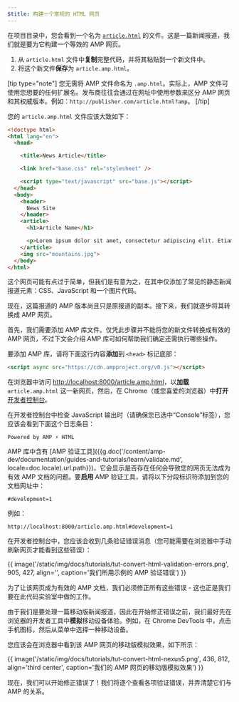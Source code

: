 ```yaml
---
$title: 构建一个常规的 HTML 网页
---
```


在项目目录中，您会看到一个名为 [`article.html`](https://github.com/googlecodelabs/accelerated-mobile-pages-foundations/blob/master/article.html) 的文件。这是一篇新闻报道，我们就是要为它构建一个等效的 AMP 网页。

1.  从 `article.html` 文件中**复制**完整代码，并将其粘贴到一个新文件中。
2.  将这个新文件**保存**为 `article.amp.html`。

[tip type="note"]
您无需将 AMP 文件命名为 `.amp.html`。实际上，AMP 文件可使用您想要的任何扩展名。发布商往往会通过在网址中使用参数来区分 AMP 网页和其权威版本。例如：`http://publisher.com/article.html?amp`。
[/tip]


您的 `article.amp.html` 文件应该大致如下：

```html
<!doctype html>
<html lang="en">
  <head>

    <title>News Article</title>

    <link href="base.css" rel="stylesheet" />

    <script type="text/javascript" src="base.js"></script>
  </head>
  <body>
    <header>
      News Site
    </header>
    <article>
      <h1>Article Name</h1>

      <p>Lorem ipsum dolor sit amet, consectetur adipiscing elit. Etiam egestas tortor sapien, non tristique ligula accumsan eu.</p>
    </article>
    <img src="mountains.jpg">
  </body>
</html>
```

这个网页可能有点过于简单，但我们是有意为之，在其中仅添加了常见的静态新闻报道元素：CSS、JavaScript 和一个图片代码。

现在，这篇报道的 AMP 版本尚且只是原报道的副本。接下来，我们就逐步将其转换成 AMP 网页。

首先，我们需要添加 AMP 库文件。仅凭此步骤并不能将您的新文件转换成有效的 AMP 网页，不过下文会介绍 AMP 库可如何帮助我们确定还需执行哪些操作。

要添加 AMP 库，请将下面这行内容**添加**到 `<head>` 标记底部：

```html
<script async src="https://cdn.ampproject.org/v0.js"></script>
```

在浏览器中访问 [http://localhost:8000/article.amp.html](http://localhost:8000/article.amp.html)，以**加载** `article.amp.html` 这一新网页，然后，在 Chrome（或您喜爱的浏览器）中**打开**[开发者控制台](https://developer.chrome.com/devtools/docs/console)。

在开发者控制台中检查 JavaScript 输出时（请确保您已选中“Console”标签），您应该会看到下面这个日志条目：

```text
Powered by AMP ⚡ HTML
```

AMP 库中含有 [AMP 验证工具]({{g.doc('/content/amp-dev/documentation/guides-and-tutorials/learn/validate.md', locale=doc.locale).url.path}})，它会显示是否存在任何会导致您的网页无法成为有效 AMP 文档的问题。要**启用** AMP 验证工具，请将以下分段标识符添加到您的文档网址中：

```text
#development=1
```

例如：

```text
http://localhost:8000/article.amp.html#development=1
```

在开发者控制台中，您应该会收到几条验证错误消息（您可能需要在浏览器中手动刷新网页才能看到这些错误）：

{{ image('/static/img/docs/tutorials/tut-convert-html-validation-errors.png', 905, 427, align='', caption='我们所用示例的 AMP 验证错误') }}

为了让该网页成为有效的 AMP 文档，我们必须修正所有这些错误 - 这也正是我们要在此代码实验室中做的工作。

由于我们是要处理一篇移动版新闻报道，因此在开始修正错误之前，我们最好先在浏览器的开发者工具中**模拟**移动设备体验。例如，在 Chrome DevTools 中，点击手机图标，然后从菜单中选择一种移动设备。

您应该会在浏览器中看到该 AMP 网页的移动版模拟效果，如下所示：

{{ image('/static/img/docs/tutorials/tut-convert-html-nexus5.png', 436, 812, align='third center', caption='我们的 AMP 网页的移动版模拟效果') }}

现在，我们可以开始修正错误了！我们将逐个查看各项验证错误，并弄清楚它们与 AMP 的关系。
